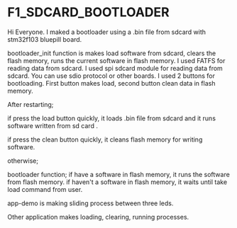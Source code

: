 # F1_SDCARD_BOOTLOADER

Hi Everyone. 
I maked a bootloader using a .bin file from sdcard with stm32f103 bluepill board.

bootloader_init function is makes load software from sdcard, clears the flash memory, runs the current software in flash memory.
I used FATFS for reading data from sdcard.
I used spi sdcard module for reading data from sdcard. You can use sdio protocol or other boards.
I used 2 buttons for bootloading.
First button makes load, second button clean data in flash memory.

After restarting;

if press the load button quickly, it loads .bin file from sdcard and it runs software written from sd card .

if press the clean button quickly, it cleans flash memory for writing software.

otherwise;

bootloader function;
                    if have a software in flash memory, it runs the software from flash memory.
                    if haven't a software in flash memory, it waits until take load command from user.
  
app-demo is making sliding process between three leds.

Other application makes loading, clearing, running processes.
